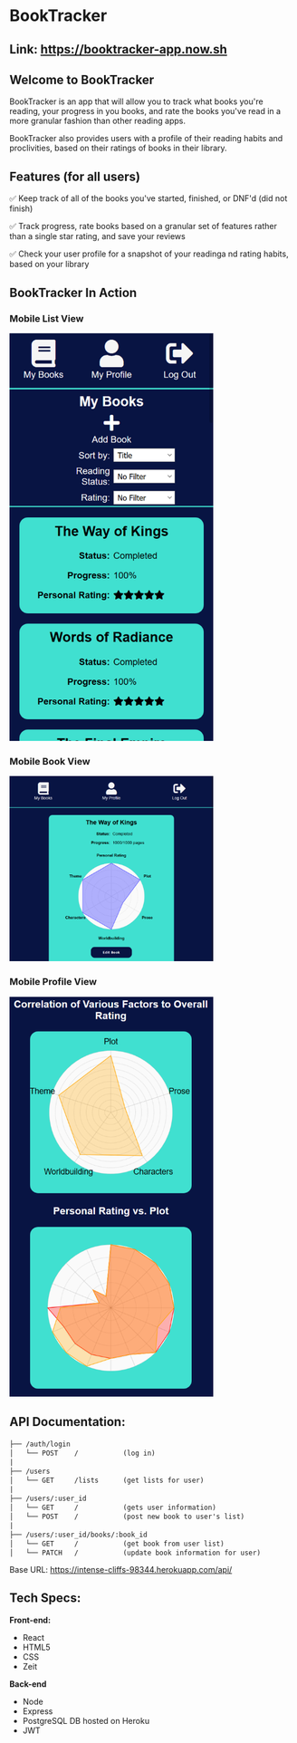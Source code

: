 # BookTracker

## Link: https://booktracker-app.now.sh

## Welcome to BookTracker
BookTracker is an app that will allow you to track what books you're reading, your progress in you
books, and rate the books you've read in a more granular fashion than other reading apps. 

BookTracker also provides users with a profile of their reading habits and proclivities, based on their 
ratings of books in their library. 

## Features (for all users)
 :white_check_mark: Keep track of all of the books you've started, finished, or DNF'd (did not finish)

 :white_check_mark: Track progress, rate books based on a granular set of features rather than a single star rating, and save your reviews

 :white_check_mark: Check your user profile for a snapshot of your readinga nd rating habits, based on your library

## BookTracker In Action

### Mobile List View
<img src='./src/img/Mobile-List.png' alt='Mobile List View' width='360px'/>

### Mobile Book View
<img src='./src/img/Mobile-Book.png' alt='Mobile Book View' width='360px'/>

### Mobile Profile View
<img src='./src/img/Mobile-Graphs.png' alt='Mobile Profile View' width='360px'/>

## API Documentation: 
```
├── /auth/login
│   └── POST    /           (log in)
|
├── /users
│   └── GET     /lists      (get lists for user)
|
├── /users/:user_id
│   └── GET     /           (gets user information)
│   └── POST    /           (post new book to user's list)
|
├── /users/:user_id/books/:book_id
│   └── GET     /           (get book from user list)
│   └── PATCH   /           (update book information for user)
```

Base URL: https://intense-cliffs-98344.herokuapp.com/api/

## Tech Specs: 
**Front-end:**
- React
- HTML5
- CSS
- Zeit

**Back-end**
- Node
- Express
- PostgreSQL DB hosted on Heroku
- JWT 

